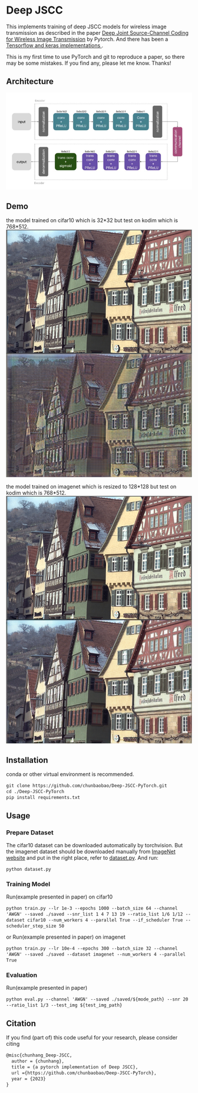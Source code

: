 # Deep JSCC
This implements training of deep JSCC models for wireless image transmission as described in the paper [Deep Joint Source-Channel Coding for Wireless Image Transmission](https://ieeexplore.ieee.org/abstract/document/8723589) by Pytorch. And there has been a [Tensorflow and keras implementations ](https://github.com/irdanish11/DJSCC-for-Wireless-Image-Transmission).

This is my first time to use PyTorch and git to reproduce a paper, so there may be some mistakes. If you find any, please let me know. Thanks!
## Architecture

![architecture](./demo/arc.png)

## Demo

the model trained on cifar10 which is 32\*32 but test on kodim which is 768\*512.
![demo1](./run/cifar10_3000_0.33_100.00_256_40.pth_kodim08.png)

the model trained on imagenet which is resized to 128\*128 but test on kodim which is 768\*512.
![demo2](./run/imagenet_10_0.33_200.00_32_19.pth_kodim08.png)


## Installation
conda or other virtual environment is recommended.

```
git clone https://github.com/chunbaobao/Deep-JSCC-PyTorch.git
cd ./Deep-JSCC-PyTorch
pip install requirements.txt
```

## Usage
### Prepare Dataset
The cifar10 dataset can be downloaded automatically by torchvision. But the imagenet dataset should be downloaded manually from [ImageNet website](https://image-net.org/) and put in the right place, refer to [dataset.py](https://github.com/chunbaobao/Deep-JSCC-PyTorch/blob/main/dataset.py#L28). And run:
```
python dataset.py 
```

### Training Model
Run(example presented in paper) on cifar10

```
python train.py --lr 1e-3 --epochs 1000 --batch_size 64 --channel 'AWGN' --saved ./saved --snr_list 1 4 7 13 19 --ratio_list 1/6 1/12 --dataset cifar10 --num_workers 4 --parallel True --if_scheduler True --scheduler_step_size 50
```
or Run(example presented in paper) on imagenet

```
python train.py --lr 10e-4 --epochs 300 --batch_size 32 --channel 'AWGN' --saved ./saved --dataset imagenet --num_workers 4 --parallel True
```
### Evaluation
Run(example presented in paper)
```
python eval.py --channel 'AWGN' --saved ./saved/${mode_path} --snr 20 --ratio_list 1/3 --test_img ${test_img_path}
```


## Citation
If you find (part of) this code useful for your research, please consider citing
```
@misc{chunhang_Deep-JSCC,
  author = {chunhang},
  title = {a pytorch implementation of Deep JSCC},
  url ={https://github.com/chunbaobao/Deep-JSCC-PyTorch},
  year = {2023}
}

